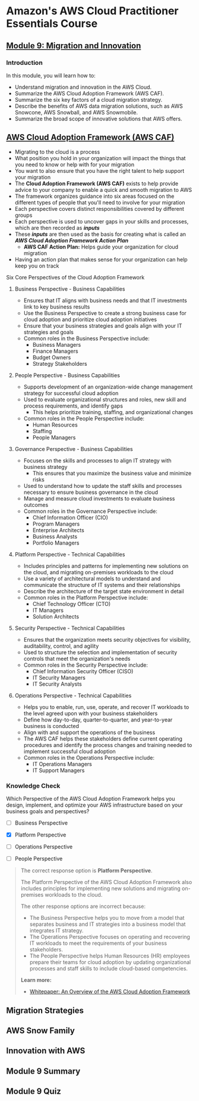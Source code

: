 # Amazon's AWS Cloud Practitioner Essentials Course

## [Module 9: Migration and Innovation](https://dxdn3xrr0vpde.cloudfront.net/files/a/w/aws_prod1_docebosaas_com/1634677200/BGJ-01y7gHt_YkbwkyJJH3xmEkRHBg2l7kHPDYQPsl0/tincan/9fcdd31716ade4bd2b683417d7ab62bbaa2de2ed/index.html?endpoint=https%3A%2F%2Fexplore.skillbuilder.aws%2Ftcapi%2F&auth=Basic%20L2YyZDI3MjgzLWMzNTYtNDY3ZS04NmQzLWI3M2JkM2Q1OTkyMDokMnkkMTMkNHB5Njg3aVVnSy9vbnA4WTlrSmwwZTIuWTg3bEk3c0RXbnpmOFJ1eGlDaUtvNUxacnhKRnU%3D&actor=%7B%22mbox%22%3A%22mailto%3Ajoanne-middour%40outlook.com%22%2C%22name%22%3A%22Joanne+Middour%22%7D&registration=7eb5932e-f317-4da7-a8a8-17f73f3f0422&activity_id=http%3A%2F%2FJsdOGRWZzljloSEdyFptOL7JZcTBEIYc_rise&Accept-Language=en&course_id=134&content_token=7eb5932e-f317-4da7-a8a8-17f73f3f0422&session_context=lms&course_code=DIG-BF-100-CECPEB-10-EN&course_id=134&username=f2d27283-c356-467e-86d3-b73bd3d59920&user_id=748669&hash=742480e34a02697f77a43362ebb311ab0012df6cf1e43ee8bb14788a6b80eff1#/lessons/5ZqVAO27PRTdR3TlZ8HUhrnZshv1PN07)

### Introduction
In this module, you will learn how to:

- Understand migration and innovation in the AWS Cloud.
- Summarize the AWS Cloud Adoption Framework (AWS CAF). 
- Summarize the six key factors of a cloud migration strategy.
- Describe the benefits of AWS data migration solutions, such as AWS Snowcone, AWS Snowball, and AWS Snowmobile.
- Summarize the broad scope of innovative solutions that AWS offers.

## [AWS Cloud Adoption Framework (AWS CAF)](https://d1.awsstatic.com/whitepapers/aws_cloud_adoption_framework.pdf)

- Migrating to the cloud is a process
- What position you hold in your organization will impact the things that you need to know or help with for your migration
- You want to also ensure that you have the right talent to help support your migration
- The **Cloud Adoption Framework (AWS CAF)** exists to help provide advice to your company to enable a quick and smooth migration to AWS
- The framework organizes guidance into six areas focused on the different types of people that you'll need to involve for your migration
- Each perspective covers distinct responsibilities covered by different groups
- Each perspective is used to uncover gaps in your skills and processes, which are then recorded as ***inputs***
- These ***inputs*** are then used as the basis for creating what is called an ***AWS Cloud Adoption Framework Action Plan***
  - **AWS CAF Action Plan:** Helps guide your organization for cloud migration
- Having an action plan that makes sense for your organization can help keep you on track

Six Core Perspectives of the Cloud Adoption Framework
1. Business Perspective - Business Capabilities
   - Ensures that IT aligns with business needs and that IT investments link to key business results
   - Use the Business Perspective to create a strong business case for cloud adoption and prioritize cloud adoption initiatives
   - Ensure that your business strategies and goals align with your IT strategies and goals
   - Common roles in the Business Perspective include:
     - Business Managers
     - Finance Managers
     - Budget Owners
     - Strategy Stakeholders

2. People Perspective - Business Capabilities
   - Supports development of an organization-wide change management strategy for successful cloud adoption
   - Used to evaluate organizational structures and roles, new skill and process requirements, and identify gaps
     - This helps prioritize training, staffing, and organizational changes
   - Common roles in the People Perspective include:
     - Human Resources
     - Staffing
     - People Managers

3. Governance Perspective - Business Capabilities
   - Focuses on the skills and processes to align IT strategy with business strategy
     - This ensures that you maximize the business value and minimize risks
   - Used to understand how to update the staff skills and processes necessary to ensure business governance in the cloud
   - Manage and measure cloud investments to evaluate business outcomes
   - Common roles in the Governance Perspective include:
     - Chief Information Officer (CIO)
     - Program Managers
     - Enterprise Architects
     - Business Analysts
     - Portfolio Managers

4. Platform Perspective - Technical Capabilities
   - Includes principles and patterns for implementing new solutions on the cloud, and migrating on-premises workloads to the cloud
   - Use a variety of architectural models to understand and communicate the structure of IT systems and their relationships
   - Describe the architecture of the target state environment in detail
   - Common roles in the Platform Perspective include:
     - Chief Technology Officer (CTO)
     - IT Managers
     - Solution Architects

5. Security Perspective - Technical Capabilities
   - Ensures that the organization meets security objectives for visibility, auditability, control, and agility
   - Used to structure the selection and implementation of security controls that meet the organization's needs
   - Common roles in the Security Perspective include:
     - Chief Information Security Officer (CISO)
     - IT Security Managers
     - IT Security Analysts

6. Operations Perspective - Technical Capabilities
   - Helps you to enable, run, use, operate, and recover IT workloads to the level agreed upon with your business stakeholders
   - Define how day-to-day, quarter-to-quarter, and year-to-year business is conducted
   - Align with and support the operations of the business
   - The AWS CAF helps these stakeholders define current operating procedures and identify the process changes and training needed to implement successful cloud adoption
   - Common roles in the Operations Perspective include:
     - IT Operations Managers
     - IT Support Managers

### Knowledge Check

Which Perspective of the AWS Cloud Adoption Framework helps you design, implement, and optimize your AWS infrastructure based on your business goals and perspectives?

- [ ] Business Perspective

- [x] Platform Perspective

- [ ] Operations Perspective

- [ ] People Perspective

> The correct response option is **Platform Perspective**.
> 
> The Platform Perspective of the AWS Cloud Adoption Framework also includes principles for implementing new solutions and migrating on-premises workloads to the cloud.
> 
> The other response options are incorrect because:
> 
> - The Business Perspective helps you to move from a model that separates business and IT strategies into a business model that integrates IT strategy.
> - The Operations Perspective focuses on operating and recovering IT workloads to meet the requirements of your business stakeholders.
> - The People Perspective helps Human Resources (HR) employees prepare their teams for cloud adoption by updating organizational processes and staff skills to include cloud-based competencies.
> 
> **Learn more:**
> 
> - [Whitepaper: An Overview of the AWS Cloud Adoption Framework](https://d1.awsstatic.com/whitepapers/aws_cloud_adoption_framework.pdf)
> 

## Migration Strategies


## AWS Snow Family


## Innovation with AWS


## Module 9 Summary


## Module 9 Quiz


